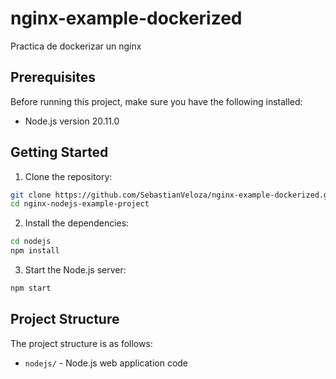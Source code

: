 # nginx-example-dockerized
Practica de dockerizar un nginx 

## Prerequisites

Before running this project, make sure you have the following installed:

- Node.js version 20.11.0

## Getting Started

1. Clone the repository:

```bash
git clone https://github.com/SebastianVeloza/nginx-example-dockerized.git
cd nginx-nodejs-example-project
```

2. Install the dependencies:

```bash
cd nodejs
npm install
```

3. Start the Node.js server:

```bash
npm start
```

## Project Structure

The project structure is as follows:

- `nodejs/` - Node.js web application code
